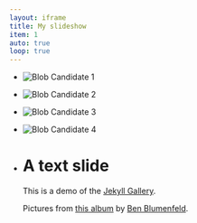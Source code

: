 ```yaml
---
layout: iframe
title: My slideshow
item: 1
auto: true
loop: true
---
```


* ![Blob Candidate 1](my-pics1/pic1.jpg)
* ![Blob Candidate 2](my-pics1/pic2.jpg)
* ![Blob Candidate 3](my-pics1/pic3.jpg)
* ![Blob Candidate 4](my-pics1/pic4.jpg)
* # A text slide
  This is a demo of the [Jekyll Gallery](http://lexoyo.me/jekyll-slideshow/).
  
  Pictures from [this album](https://unsplash.com/collections/curated/93) by [Ben Blumenfeld](http://designerfund.com).


